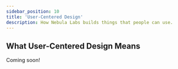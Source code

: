 ```yaml
---
sidebar_position: 10
title: 'User-Centered Design'
description: How Nebula Labs builds things that people can use.
---
```


## What User-Centered Design Means

Coming soon!
